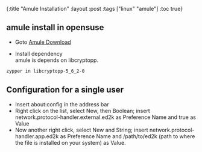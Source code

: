 {:title "Amule Installation"
 :layout :post
 :tags  ["linux" "amule"]
 :toc true}

## amule install in opensuse

- Goto [Amule Download](http://packman.links2linux.org/package/aMule/628648)

- Install dependency <br/>
    amule is depends on libcryptopp.
```bash
zypper in libcryptopp-5_6_2-0
```

## Configuration for a single user
- Insert about:config in the address bar
- Right click on the list, select New, then Boolean; insert network.protocol-handler.external.ed2k as Preference Name and true as Value
- Now another right click, select New and String; insert network.protocol-handler.app.ed2k as Preference Name and /path/to/ed2k (path to where the file is installed on your system) as Value.
